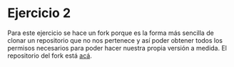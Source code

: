 # Ejercicio 2
Para este ejercicio se hace un fork porque es la forma más sencilla de clonar un repositorio que no nos pertenece y así poder obtener todos los permisos necesarios para poder hacer nuestra propia versión a medida. El repositorio del fork está [acá](https://github.com/LeanzaBruno/nest-fork).
